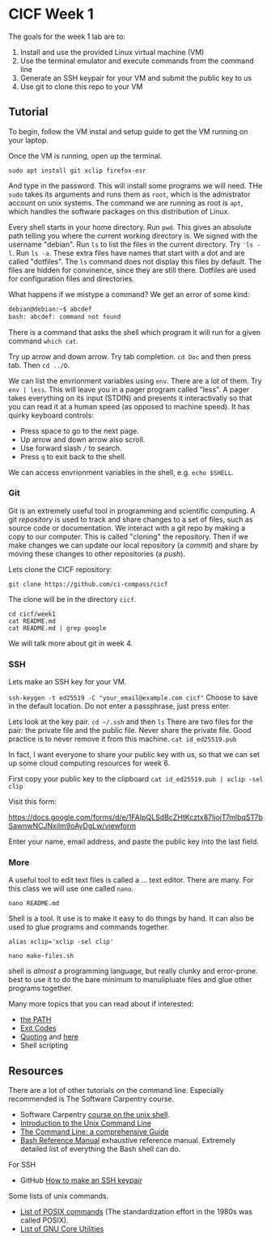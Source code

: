 # CICF Week 1

The goals for the week 1 lab are to:

1. Install and use the provided Linux virtual machine (VM)
1. Use the terminal emulator and execute commands from the command line
1. Generate an SSH keypair for your VM and submit the public key to us
1. Use git to clone this repo to your VM

## Tutorial

To begin, follow the VM instal and setup guide to get the VM running on your laptop.

Once the VM is running, open up the terminal.

`sudo apt install git xclip firefox-esr`

And type in the password.
This will install some programs we will need.
THe `sudo` takes its arguments and runs them as `root`, which is the admistrator
account on unix systems.
The command we are running as root is `apt`, which handles the software packages
on this distribution of Linux.

Every shell starts in your home directory.
Run `pwd`.
This gives an absolute path telling you where the current working directory is.
We signed with the username "debian".
Run `ls` to list the files in the current directory.
Try `'ls -l`.
Run `ls -a`. These extra files have names that start with a dot and are called "dotfiles".
The `ls` command does not display this files by default.
The files are hidden for convinence, since they are still there.
Dotfiles are used for configuration files and directories.

What happens if we mistype a command? We get an error of some kind:

```bash
debian@debian:~$ abcdef
bash: abcdef: command not found
```

There is a command that asks the shell which program it will run for a given
command `which cat`.

Try up arrow and down arrow. Try tab completion. `cd Doc` and then press tab. Then `cd ../D`.

We can list the envrionment variables using `env`.
There are a lot of them.
Try `env | less`.
This will leave you in a pager program called "less".
A pager takes everything on its input (STDIN) and presents it interactivally so
that you can read it at a human speed (as opposed to machine speed).
It has quirky keyboard controls:

* Press space to go to the next page.
* Up arrow and down arrow also scroll.
* Use forward slash `/` to search.
* Press `q` to exit back to the shell.

We can access envrionment variables in the shell, e.g. `echo $SHELL`.

### Git

Git is an extremely useful tool in programming and scientific computing.
A git _repository_ is used to track and share changes to a set of files, such as
source code or documentation.
We interact with a git repo by making a copy to our computer. This is called
"cloning" the repository.
Then if we make changes we can update our local repository (a _commit_) and
share by moving these changes to other repositories (a _push_).

Lets clone the CICF repository:

`git clone https://github.com/ci-compass/cicf`

The clone will be in the directory `cicf`.

```
cd cicf/week1
cat README.md
cat README.md | grep google
```

We will talk more about git in week 4.


### SSH

Lets make an SSH key for your VM.

`ssh-keygen -t ed25519 -C "your_email@example.com cicf"`
Choose to save in the default location.
Do not enter a passphrase, just press enter.

Lets look at the key pair. `cd ~/.ssh` and then `ls`
There are two files for the pair: the private file and the public file. Never
share the private file. Good practice is to never remove it from this machine.
`cat id_ed25519.pub`

In fact, I want everyone to share your public key with us, so that we can set up
some cloud computing resources for week 6.

First copy your public key to the clipboard `cat id_ed25519.pub | xclip -sel
clip`

Visit this form:

https://docs.google.com/forms/d/e/1FAIpQLSdBcZHtKcztx87IjojT7mlbqST7bSawnwNCJNxilm9oAyDgLw/viewform

Enter your name, email address, and paste the public key into the last field.


### More

A useful tool to edit text files is called a ... text editor.
There are many. For this class we will use one called `nano`.

`nano README.md`

Shell is a tool. It use is to make it easy to do things by hand. It can also be
used to glue programs and commands together.

`alias xclip='xclip -sel clip'`

`nano make-files.sh`

shell is _almost_ a programming language, but really clunky and error-prone.
best to use it to do the bare minimum to manulipluate files and glue other
programs together.

Many more topics that you can read about if interested:

* [the PATH](https://www.cs.purdue.edu/homes/bb/cs348/www-S08/unix_path.html)
* [Exit Codes](https://www.redhat.com/sysadmin/linux-shell-command-exit-codes)
* [Quoting](https://rg1-teaching.mpi-inf.mpg.de/unixffb-ss98/quoting-guide.html) and [here](https://teaching.idallen.com/cst8207/13w/notes/440_quotes.html)
* Shell scripting


## Resources

There are a lot of other tutorials on the command line.
Especially recommended is The Software Carpentry course.
- Software Carpentry [course on the unix shell](https://swcarpentry.github.io/shell-novice/).
- [Introduction to the Unix Command Line](https://codethechange.stanford.edu/guides/guide_unix_commands.html#)
- [The Command Line: a comprehensive Guide](https://hackernoon.com/the-command-line-a-comprehensive-guide)
- [Bash Reference Manual](https://www.gnu.org/software/bash/manual/html_node/index.html) exhaustive reference manual. Extremely detailed list of everything the Bash shell can do.

For SSH

- GitHub [How to make an SSH keypair](https://docs.github.com/en/authentication/connecting-to-github-with-ssh/generating-a-new-ssh-key-and-adding-it-to-the-ssh-agent)

Some lists of unix commands.
- [List of POSIX commands](https://en.wikipedia.org/wiki/List_of_POSIX_commands) (The standardization effort in the 1980s was called POSIX).
- [List of GNU Core Utilities](https://en.wikipedia.org/wiki/List_of_GNU_Core_Utilities_commands)


